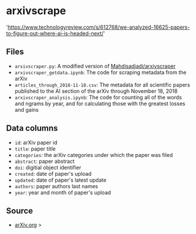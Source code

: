 # arxivscrape

'https://www.technologyreview.com/s/612768/we-analyzed-16625-papers-to-figure-out-where-ai-is-headed-next/'

## Files
* `arxivscraper.py`: A modified version of <a href='https://github.com/Mahdisadjadi/arxivscraper'>Mahdisadjadi/arxivscraper</a>
* `arxivscraper_getdata.ipynb`: The code for scraping metadata from the arXiv
* `articles_through_2018-11-18.csv`: The metadata for all scientific papers published to the AI section of the arXiv through November 18, 2018
* `arxivscraper_analysis.ipynb`: The code for counting all of the words and ngrams by year, and for calculating those with the greatest losses and gains

## Data columns
* `id`: arXiv paper id
* `title`: paper title
* `categories`: the arXiv categories under which the paper was filed
* `abstract`: paper abstract
* `doi`: digitial object identifier
* `created`: date of paper's upload
* `updated`: date of paper's latest update
* `authors`: paper authors last names
* `year`: year and month of paper's upload

## Source
* <a href='https://arxiv.org/'>arXiv.org</a> >
